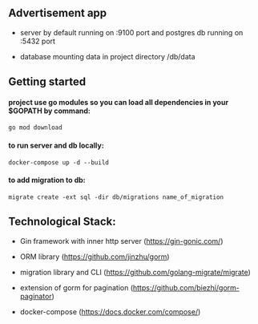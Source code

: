 
## Advertisement app

* server by default running on :9100 port and postgres db running on :5432 port

* database mounting data in project directory /db/data


## Getting started

#### project use go modules so you can load all dependencies in your $GOPATH by command:

```
go mod download
```

#### to run server and db locally:
```
docker-compose up -d --build
```

#### to add migration to db:

```
migrate create -ext sql -dir db/migrations name_of_migration
```


## Technological Stack:

* Gin framework with inner http server (https://gin-gonic.com/)

* ORM library (https://github.com/jinzhu/gorm)

* migration library and CLI (https://github.com/golang-migrate/migrate)

* extension of gorm for pagination (https://github.com/biezhi/gorm-paginator)

* docker-compose (https://docs.docker.com/compose/)

